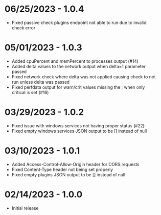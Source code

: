 06/25/2023 - 1.0.4
==================
- Fixed passive check plugins endpoint not able to run due to invalid check error

05/01/2023 - 1.0.3
==================
- Added cpuPercent and memPercent to processes output (#14)
- Added delta values to the network output when delta=1 parameter passed
- Fixed network check where delta was not applied causing check to not run unless delta was passed
- Fixed perfdata output for warn/crit values missing the ; when only critical is set (#16)

03/29/2023 - 1.0.2
==================
- Fixed issue with windows services not having proper status (#22)
- Fixed empty windows services JSON output to be [] instead of null

03/10/2023 - 1.0.1
==================
- Added Access-Control-Allow-Origin header for CORS requests
- Fixed Content-Type header not being set properly
- Fixed empty plugins JSON output to be [] instead of null

02/14/2023 - 1.0.0
==================
- Initial release
